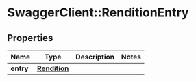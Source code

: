 # SwaggerClient::RenditionEntry

## Properties
Name | Type | Description | Notes
------------ | ------------- | ------------- | -------------
**entry** | [**Rendition**](Rendition.md) |  | 


